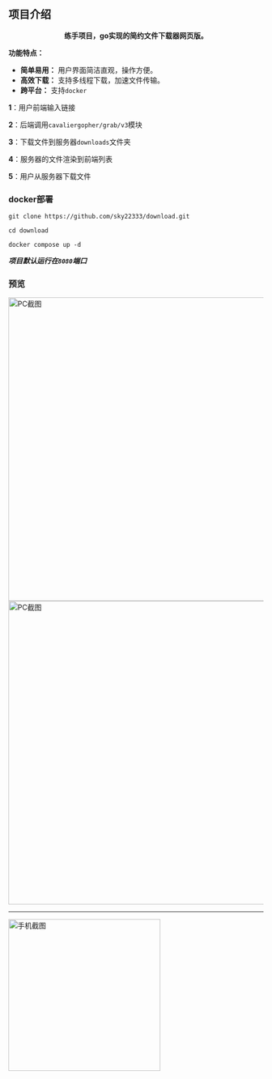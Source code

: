 ## 项目介绍

<div style="text-align: center;">


**练手项目，go实现的简约文件下载器网页版。**
</div>

**功能特点：**
* **简单易用：** 用户界面简洁直观，操作方便。
* **高效下载：** 支持多线程下载，加速文件传输。
* **跨平台：** 支持`docker`

**1**：用户前端输入链接

**2**：后端调用`cavaliergopher/grab/v3`模块

**3**：下载文件到服务器`downloads`文件夹

**4**：服务器的文件渲染到前端列表

**5**：用户从服务器下载文件


### docker部署

```
git clone https://github.com/sky22333/download.git
```

```
cd download
```
```
docker compose up -d
```
***项目默认运行在`8080`端口***


### 预览

<img src="https://github.com/user-attachments/assets/db9329dc-4b83-4fa2-9648-2e8c7f909d7b" alt="PC截图" width="600">

<img src="https://github.com/user-attachments/assets/0e02a2cc-541a-4a45-8a53-6bbfd20a6d40" alt="PC截图" width="600">

---
<img src="https://github.com/user-attachments/assets/f478386c-54ef-48d9-b56d-ce9bb22746f6" alt="手机截图" width="300">

